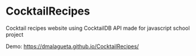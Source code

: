 # CocktailRecipes
Cocktail recipes website using CocktailDB API made for javascript school project

Demo: https://dmalagueta.github.io/CocktailRecipes/
